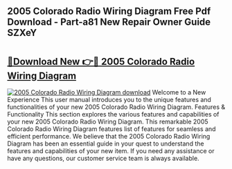 ## 2005 Colorado Radio Wiring Diagram Free Pdf Download - Part-a81 New Repair Owner Guide SZXeY

# <h2><a href="http://dft1y1i.blite.top/?on=2005+Colorado+Radio+Wiring+Diagram">🔗Download New 👉🔴 2005 Colorado Radio Wiring Diagram</a></h2>

[![2005 Colorado Radio Wiring Diagram download](https://i.imgur.com/lujVjoI.png)](http://dft1y1i.blite.top/?on=2005+Colorado+Radio+Wiring+Diagram)
Welcome to a New Experience This user manual introduces you to the unique features and functionalities of your new 2005 Colorado Radio Wiring Diagram. Features & Functionality This section explores the various features and capabilities of your new 2005 Colorado Radio Wiring Diagram. This remarkable 2005 Colorado Radio Wiring Diagram features list of features for seamless and efficient performance. We believe that the 2005 Colorado Radio Wiring Diagram has been an essential guide in your quest to understand the features and capabilities of your new item. If you need any assistance or have any questions, our customer service team is always available.
